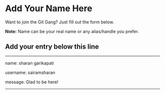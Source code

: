 # Add Your Name Here

Want to join the Git Gang? Just fill out the form below.

**Note:** Name can be your real name or any alias/handle you prefer.

## Add your entry below this line

---

name: sharan garikapati

username: sairamsharan

message: Glad to be here!

---

